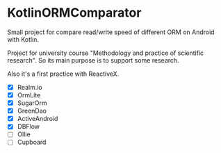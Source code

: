 # KotlinORMComparator
Small project for compare read/write speed of different ORM on Android with Kotlin.

Project for university course "Methodology and practice of scientific research". So its main purpose is to support some research.

Also it's a first practice with ReactiveX.

- [x] Realm.io
- [x] OrmLite
- [x] SugarOrm
- [x] GreenDao
- [x] ActiveAndroid
- [x] DBFlow
- [ ] Ollie
- [ ] Cupboard
